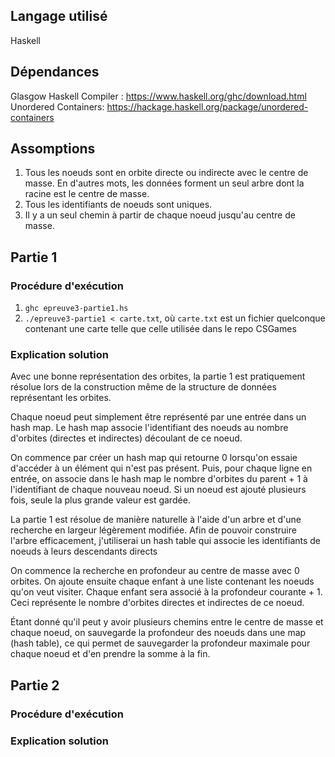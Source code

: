 ## Langage utilisé

Haskell

## Dépendances

Glasgow Haskell Compiler : https://www.haskell.org/ghc/download.html
Unordered Containers: https://hackage.haskell.org/package/unordered-containers

## Assomptions

1. Tous les noeuds sont en orbite directe ou indirecte avec le centre de
   masse. En d'autres mots, les données forment un seul arbre dont la racine
   est le centre de masse.
2. Tous les identifiants de noeuds sont uniques.
3. Il y a un seul chemin à partir de chaque noeud jusqu'au centre de masse.

## Partie 1

### Procédure d'exécution

1. `ghc epreuve3-partie1.hs`
2. `./epreuve3-partie1 < carte.txt`, où `carte.txt` est un fichier quelconque
   contenant une carte telle que celle utilisée dans le repo CSGames

### Explication solution

Avec une bonne représentation des orbites, la partie 1 est pratiquement
résolue lors de la construction même de la structure de données représentant
les orbites.

Chaque noeud peut simplement être représenté par une entrée dans un hash map.
Le hash map associe l'identifiant des noeuds au nombre d'orbites (directes et
indirectes) découlant de ce noeud.

On commence par créer un hash map qui retourne 0 lorsqu'on essaie d'accéder à
un élément qui n'est pas présent. Puis, pour chaque ligne en entrée, on
associe dans le hash map le nombre d'orbites du parent + 1 à l'identifiant de
chaque nouveau noeud. Si un noeud est ajouté plusieurs fois, seule la plus
grande valeur est gardée.

La partie 1 est résolue de manière naturelle à l'aide d'un arbre et d'une
recherche en largeur légèrement modifiée. Afin de pouvoir construire l'arbre
efficacement, j'utiliserai un hash table qui associe les identifiants de
noeuds à leurs descendants directs

On commence la recherche en profondeur au centre de masse avec 0 orbites. On
ajoute ensuite chaque enfant à une liste contenant les noeuds qu'on veut
visiter. Chaque enfant sera associé à la profondeur courante + 1. Ceci
représente le nombre d'orbites directes et indirectes de ce noeud.

Étant donné qu'il peut y avoir plusieurs chemins entre le centre de masse et
chaque noeud, on sauvegarde la profondeur des noeuds dans une map (hash
table), ce qui permet de sauvegarder la profondeur maximale pour chaque noeud
et d'en prendre la somme à la fin.

## Partie 2

### Procédure d'exécution

### Explication solution